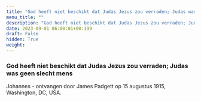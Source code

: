 ```yaml
---
title: "God heeft niet beschikt dat Judas Jezus zou verraden; Judas was geen slecht mens"
menu_title: ""
description: "God heeft niet beschikt dat Judas Jezus zou verraden; Judas was geen slecht mens"
date: 2023-09-01 06:00:01+00:199
draft: False
hidden: True
weight:
---
```

### God heeft niet beschikt dat Judas Jezus zou verraden; Judas was geen slecht mens

Johannes - ontvangen door James Padgett op 15 augustus 1915, Washington, DC, USA.
